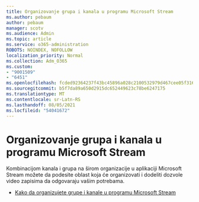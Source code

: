 ```yaml
---
title: Organizovanje grupa i kanala u programu Microsoft Stream
ms.author: pebaum
author: pebaum
manager: scotv
ms.audience: Admin
ms.topic: article
ms.service: o365-administration
ROBOTS: NOINDEX, NOFOLLOW
localization_priority: Normal
ms.collection: Adm_O365
ms.custom:
- "9001509"
- "6451"
ms.openlocfilehash: fcded92364237f43bc45896a028c2100532979d467cee05f3166118a02894831
ms.sourcegitcommit: b5f7da89a650d2915dc652449623c78be6247175
ms.translationtype: MT
ms.contentlocale: sr-Latn-RS
ms.lasthandoff: 08/05/2021
ms.locfileid: "54041672"
---
```

# <a name="organize-groups-and-channels-in-microsoft-stream"></a>Organizovanje grupa i kanala u programu Microsoft Stream

Kombinacijom kanala i grupa na širom organizacije u aplikaciji Microsoft Stream možete da podesite oblast koja će organizovati i dodeliti dozvole video zapisima da odgovaraju vašim potrebama.  

- [Kako da organizujete grupe i kanale u programu Microsoft Stream](https://docs.microsoft.com/stream/groups-channels-organization)
